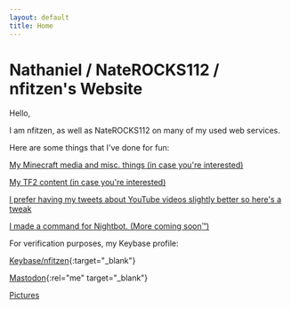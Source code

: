 ```yaml
---
layout: default
title: Home
---
```


# Nathaniel / NateROCKS112 / nfitzen's Website

Hello,

I am nfitzen, as well as NateROCKS112 on many of my used web services.

Here are some things that I've done for fun:

[My Minecraft media and misc. things \(in case you're interested\)](mc-content/)

[My TF2 content \(in case you're interested\)](tf2-content)

[I prefer having my tweets about YouTube videos slightly better so here's a tweak](like-tweet-generator/)

[I made a command for Nightbot. (More coming soon:tm:)](/nightbot-custom-commands)

For verification purposes, my Keybase profile:

[Keybase/nfitzen](//keybase.io/nfitzen){:target="_blank"}

[Mastodon](https://mastodon.social/@nfitzen){:rel="me" target="_blank"}


[Pictures](/pictures/)
